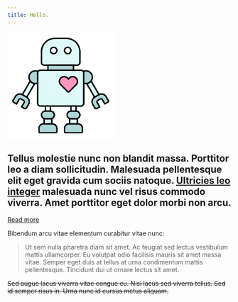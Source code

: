 ```yaml
---
title: Hello.
---
```

<img src="./assets/datarobo.gif" width="240" height="240" />

## Tellus molestie nunc non blandit massa. Porttitor leo a diam sollicitudin. Malesuada pellentesque elit eget gravida cum sociis natoque. [Ultricies leo integer](./pages/about) malesuada nunc vel risus commodo viverra. Amet porttitor eget dolor morbi non arcu. 

[Read more](./pages/about)

Bibendum arcu vitae elementum curabitur vitae nunc:

> Ut sem nulla pharetra diam sit amet. Ac feugiat sed lectus vestibulum mattis ullamcorper. Eu volutpat odio facilisis mauris sit amet massa vitae. Semper eget duis at tellus at urna condimentum mattis pellentesque. Tincidunt dui ut ornare lectus sit amet. 

~~Sed augue lacus viverra vitae congue eu. Nisi lacus sed viverra tellus. Sed id semper risus in. Urna nunc id cursus metus aliquam.~~
